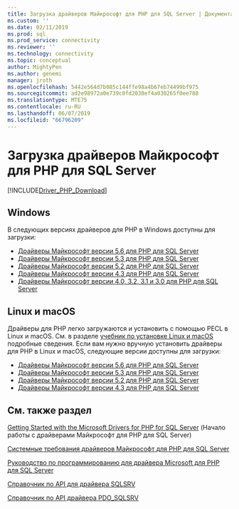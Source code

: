 ```yaml
---
title: Загрузка драйверов Майкрософт для PHP для SQL Server | Документация Майкрософт
ms.custom: ''
ms.date: 02/11/2019
ms.prod: sql
ms.prod_service: connectivity
ms.reviewer: ''
ms.technology: connectivity
ms.topic: conceptual
author: MightyPen
ms.author: genemi
manager: jroth
ms.openlocfilehash: 5442e564d7b085c144ffe98a4b67eb74499bf975
ms.sourcegitcommit: ad2e98972a0e739c0fd2038ef4a030265f0ee788
ms.translationtype: MTE75
ms.contentlocale: ru-RU
ms.lasthandoff: 06/07/2019
ms.locfileid: "66796209"
---
```

# <a name="download-the-microsoft-drivers-for-php-for-sql-server"></a>Загрузка драйверов Майкрософт для PHP для SQL Server

[!INCLUDE[Driver_PHP_Download](../../includes/driver_php_download.md)]

## <a name="windows"></a>Windows

В следующих версиях драйверов для PHP в Windows доступны для загрузки:

- [Драйверы Майкрософт версии 5.6 для PHP для SQL Server](https://www.microsoft.com/download/details.aspx?id=57916)
- [Драйверы Майкрософт версии 5.3 для PHP для SQL Server](https://www.microsoft.com/download/details.aspx?id=57163)
- [Драйверы Майкрософт версии 5.2 для PHP для SQL Server](https://www.microsoft.com/download/details.aspx?id=56729)
- [Драйверы Майкрософт версии 4.3 для PHP для SQL Server](https://www.microsoft.com/download/details.aspx?id=55642)
- [Драйверы Майкрософт версии 4.0, 3.2, 3.1 и 3.0 для PHP для SQL Server](https://www.microsoft.com/download/details.aspx?id=20098)

## <a name="linux-and-macos"></a>Linux и macOS

Драйверы для PHP легко загружаются и установить с помощью PECL в Linux и macOS. См. в разделе [учебник по установке Linux и macOS](installation-tutorial-linux-mac.md) подробные сведения. Если вам нужно вручную установить драйверы для PHP в Linux и macOS, следующие версии доступны для загрузки:

- [Драйверы Майкрософт версии 5.6 для PHP для SQL Server](https://github.com/Microsoft/msphpsql/releases/tag/v5.6.0)
- [Драйверы Майкрософт версии 5.3 для PHP для SQL Server](https://github.com/Microsoft/msphpsql/releases/tag/v5.3.0)
- [Драйверы Майкрософт версии 5.2 для PHP для SQL Server](https://github.com/Microsoft/msphpsql/releases/tag/v5.2.0)
- [Драйверы Майкрософт версии 4.3 для PHP для SQL Server](https://github.com/Microsoft/msphpsql/releases/tag/v4.3.0)

## <a name="see-also"></a>См. также раздел

[Getting Started with the Microsoft Drivers for PHP for SQL Server](getting-started-with-the-php-sql-driver.md) (Начало работы с драйверами Майкрософт для PHP для SQL Server)

[Системные требования драйверов Майкрософт для PHP для SQL Server](system-requirements-for-the-php-sql-driver.md)

[Руководство по программированию для драйвера Microsoft для PHP для SQL Server](programming-guide-for-php-sql-driver.md)

[Справочник по API для драйвера SQLSRV](sqlsrv-driver-api-reference.md)

[Справочник по API драйвера PDO_SQLSRV](pdo-sqlsrv-driver-reference.md)
